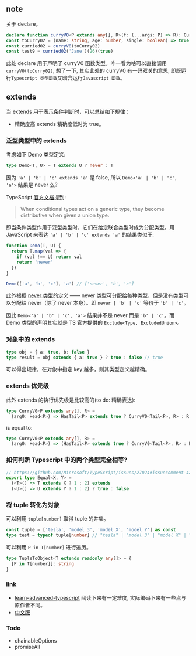 ## note

关于 declare。

```ts
declare function curryV0<P extends any[], R>(f: (...args: P) => R): CurryV0<P, R>
const toCurry02 = (name: string, age: number, single: boolean) => true
const curried02 = curryV0(toCurry02)
const test9 = curried02('Jane')(26)(true)
```

此处 declare 用于声明了 curryV0 函数类型。咋一看为啥可以直接调用 `curryV0(toCurry02)`, 想了一下, 其实此处的 curryV0 有一码双关的意思, 即既运行`Typescript 类型函数`又暗含运行`Javascript 函数`。

## extends

当 extends 用于表示条件判断时，可以总结如下规律：

* 精确度高 extends 精确度低时为 true。

### 泛型类型中的 extends

考虑如下 Demo 类型定义:

```ts
type Demo<T, U> = T extends U ? never : T
```

因为 `'a' | 'b' | 'c' extends 'a'` 是 false, 所以 `Demo<'a' | 'b' | 'c', 'a'>` 结果是 never 么?

TypeScript [官方文档](https://www.typescriptlang.org/docs/handbook/2/conditional-types.html)提到:

> When conditional types act on a generic type, they become distributive when given a union type.

即当条件类型作用于泛型类型时，它们在给定联合类型时成为分配类型。用 JavaScript 来表达 `'a' | 'b' | 'c' extends 'a'` 的结果类似于:

```js
function Demo(T, U) {
  return T.map(val => {
    if (val !== U) return val
    return 'never'
  })
}

Demo(['a', 'b', 'c'], 'a') // ['never', 'b', 'c']
```

此外根据 [never 类型](https://www.typescriptlang.org/docs/handbook/2/narrowing.html#the-never-type)的定义 —— never 类型可分配给每种类型，但是没有类型可以分配给 never（除了 never 本身）。即 `never | 'b' | 'c'` 等价于 `'b' | 'c'`。

因此 `Demo<'a' | 'b' | 'c', 'a'>` 结果并不是 never 而是 `'b' | 'c'`。而 Demo 类型的声明其实就是 TS 官方提供的 `Exclude<Type, ExcludedUnion>`。

### 对象中的 extends

```ts
type obj = { a: true, b: false }
type result = obj extends { a: true } ? true : false // true
```

可以得出规律，在对象中指定 key 越多，则其类型定义越精确。

### extends 优先级

此外 extends 的执行优先级是比较高的(to do: 精确表达):

```ts
type CurryV0<P extends any[], R> =
  (arg0: Head<P>) => HasTail<P> extends true ? CurryV0<Tail<P>, R> : R
```

is equal to:

```ts
type CurryV0<P extends any[], R> =
  (arg0: Head<P>) => (HasTail<P> extends true ? CurryV0<Tail<P>, R> : R)
```

### 如何判断 Typescript 中的两个类型完全相等?

```ts
// https://github.com/Microsoft/TypeScript/issues/27024#issuecomment-421529650. understanding it is difficult.
export type Equal<X, Y> =
  (<T>() => T extends X ? 1 : 2) extends
  (<U>() => U extends Y ? 1 : 2) ? true : false
```

### 将 tuple 转化为对象

可以利用 `tuple[number]` 取得 tuple 的并集。

```ts
const tuple = ['tesla', 'model 3', 'model X', 'model Y'] as const
type test = typeof tuple[number] // "tesla" | "model 3" | "model X" | "model Y"
```

可以利用 `P in T[number]` 进行遍历。

```ts
type TupleToObject<T extends readonly any[]> = {
  [P in T[number]]: string
}
```

### link

* [learn-advanced-typescript](https://hackernoon.com/learn-advanced-typescript-4yl727e6) 阅读下来有一定难度, 实际编码下来有一些点与原作者不同。
* [中文版](https://zhuanlan.zhihu.com/p/120441348)

### Todo

* chainableOptions
* promiseAll